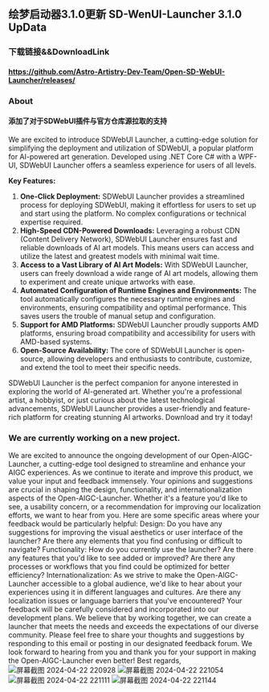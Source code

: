## 绘梦启动器3.1.0更新 SD-WenUI-Launcher 3.1.0 UpData

### 下载链接&&DownloadLink
#### https://github.com/Astro-Artistry-Dev-Team/Open-SD-WebUI-Launcher/releases/
### About
#### 添加了对于SDWebUI插件与官方仓库源拉取的支持

We are excited to introduce SDWebUI Launcher, a cutting-edge solution for simplifying the deployment and utilization of SDWebUI, a popular platform for AI-powered art generation. Developed using .NET Core C# with a WPF-UI, SDWebUI Launcher offers a seamless experience for users of all levels.

**Key Features:**

1. **One-Click Deployment:** SDWebUI Launcher provides a streamlined process for deploying SDWebUI, making it effortless for users to set up and start using the platform. No complex configurations or technical expertise required.
2. **High-Speed CDN-Powered Downloads:** Leveraging a robust CDN (Content Delivery Network), SDWebUI Launcher ensures fast and reliable downloads of AI art models. This means users can access and utilize the latest and greatest models with minimal wait time.
3. **Access to a Vast Library of AI Art Models:** With SDWebUI Launcher, users can freely download a wide range of AI art models, allowing them to experiment and create unique artworks with ease.
4. **Automated Configuration of Runtime Engines and Environments:** The tool automatically configures the necessary runtime engines and environments, ensuring compatibility and optimal performance. This saves users the trouble of manual setup and configuration.
5. **Support for AMD Platforms:** SDWebUI Launcher proudly supports AMD platforms, ensuring broad compatibility and accessibility for users with AMD-based systems.
6. **Open-Source Availability:** The core of SDWebUI Launcher is open-source, allowing developers and enthusiasts to contribute, customize, and extend the tool to meet their specific needs.

SDWebUI Launcher is the perfect companion for anyone interested in exploring the world of AI-generated art. Whether you're a professional artist, a hobbyist, or just curious about the latest technological advancements, SDWebUI Launcher provides a user-friendly and feature-rich platform for creating stunning AI artworks. Download and try it today!

### We are currently working on a new project.
We are excited to announce the ongoing development of our Open-AIGC-Launcher, a cutting-edge tool designed to streamline and enhance your AIGC experiences. As we continue to iterate and improve this product, we value your input and feedback immensely.
Your opinions and suggestions are crucial in shaping the design, functionality, and internationalization aspects of the Open-AIGC-Launcher. Whether it's a feature you'd like to see, a usability concern, or a recommendation for improving our localization efforts, we want to hear from you.
Here are some specific areas where your feedback would be particularly helpful:
Design: Do you have any suggestions for improving the visual aesthetics or user interface of the launcher? Are there any elements that you find confusing or difficult to navigate?
Functionality: How do you currently use the launcher? Are there any features that you'd like to see added or improved? Are there any processes or workflows that you find could be optimized for better efficiency?
Internationalization: As we strive to make the Open-AIGC-Launcher accessible to a global audience, we'd like to hear about your experiences using it in different languages and cultures. Are there any localization issues or language barriers that you've encountered?
Your feedback will be carefully considered and incorporated into our development plans. We believe that by working together, we can create a launcher that meets the needs and exceeds the expectations of our diverse community.
Please feel free to share your thoughts and suggestions by responding to this email or posting in our designated feedback forum. We look forward to hearing from you and thank you for your support in making the Open-AIGC-Launcher even better!
Best regards,
![屏幕截图 2024-04-22 220928](https://github.com/Astro-Artistry-Dev-Team/Open-SD-WebUI-Launcher/assets/115577936/1febf6b7-9726-4bb5-82fb-bd7d1f6453d1)
![屏幕截图 2024-04-22 221054](https://github.com/Astro-Artistry-Dev-Team/Open-SD-WebUI-Launcher/assets/115577936/97ae2256-e42d-421b-a5d5-97be559d9481)
![屏幕截图 2024-04-22 221111](https://github.com/Astro-Artistry-Dev-Team/Open-SD-WebUI-Launcher/assets/115577936/a2ed5730-8053-479f-8752-194d906294c1)
![屏幕截图 2024-04-22 221144](https://github.com/Astro-Artistry-Dev-Team/Open-SD-WebUI-Launcher/assets/115577936/d1b6dda1-ff01-4f86-882f-4c4d0a139231)
